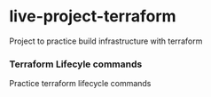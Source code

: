 # live-project-terraform
Project to practice build infrastructure with terraform

### Terraform Lifecyle commands
Practice terraform lifecycle commands

